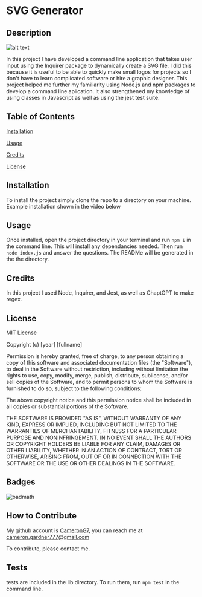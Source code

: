 
# SVG Generator
  

## Description

![alt text](https://img.shields.io/badge/License-MIT-blue )

In this project I have developed a command line application that takes user input using the Inquirer package to dynamically create a SVG file. 
I did this because it is useful to be able to quickly make small logos for projects so I don't have to learn complicated software or hire a graphic designer.
This project helped me further my familiarity using Node.js and npm packages to develop a command line aplication. 
It also strengthened my knowledge of using classes in Javascript as well as using the jest test suite. 


## Table of Contents 
    
[Installation](#installation)

[Usage](#usage)

[Credits](#credits)

[License](#license)
    
    

## Installation

To install the project simply clone the repo to a directory on your machine. Example installation shown in the video below

## Usage

Once installed, open the project directory in your terminal and run ``` npm i ``` in the command line. This will install any dependancies needed. Then run ``` node index.js``` and answer the questions. The READMe will be generated in the the directory.

## Credits

In this project I used Node, Inquirer, and Jest, as well as ChaptGPT to make regex.

## License



MIT License

Copyright (c) [year] [fullname]

Permission is hereby granted, free of charge, to any person obtaining a copy
of this software and associated documentation files (the "Software"), to deal
in the Software without restriction, including without limitation the rights
to use, copy, modify, merge, publish, distribute, sublicense, and/or sell
copies of the Software, and to permit persons to whom the Software is
furnished to do so, subject to the following conditions:

The above copyright notice and this permission notice shall be included in all
copies or substantial portions of the Software.

THE SOFTWARE IS PROVIDED "AS IS", WITHOUT WARRANTY OF ANY KIND, EXPRESS OR
IMPLIED, INCLUDING BUT NOT LIMITED TO THE WARRANTIES OF MERCHANTABILITY,
FITNESS FOR A PARTICULAR PURPOSE AND NONINFRINGEMENT. IN NO EVENT SHALL THE
AUTHORS OR COPYRIGHT HOLDERS BE LIABLE FOR ANY CLAIM, DAMAGES OR OTHER
LIABILITY, WHETHER IN AN ACTION OF CONTRACT, TORT OR OTHERWISE, ARISING FROM,
OUT OF OR IN CONNECTION WITH THE SOFTWARE OR THE USE OR OTHER DEALINGS IN THE
SOFTWARE.

## Badges

![badmath](https://img.shields.io/github/languages/top/lernantino/badmath) 



## How to Contribute

My github account is [CameronG7](https://github.com/CameronG7/),  you can reach me at cameron.gardner777@gmail.com

To contribute, please contact me.

## Tests

tests are included in the lib directory. To run them, run ``` npm test ``` in the command line.

